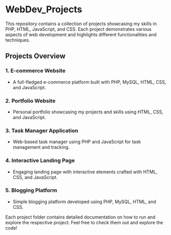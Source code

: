# WebDev_Projects
This repository contains a collection of projects showcasing my skills in PHP, HTML, JavaScript, and CSS. Each project demonstrates various aspects of web development and highlights different functionalities and techniques.
## Projects Overview

### 1. E-commerce Website
- A full-fledged e-commerce platform built with PHP, MySQL, HTML, CSS, and JavaScript.

### 2. Portfolio Website
- Personal portfolio showcasing my projects and skills using HTML, CSS, and JavaScript.

### 3. Task Manager Application
- Web-based task manager using PHP and JavaScript for task management and tracking.

### 4. Interactive Landing Page
- Engaging landing page with interactive elements crafted with HTML, CSS, and JavaScript.

### 5. Blogging Platform
- Simple blogging platform developed using PHP, MySQL, HTML, and CSS.

Each project folder contains detailed documentation on how to run and explore the respective project. Feel free to check them out and explore the code!
